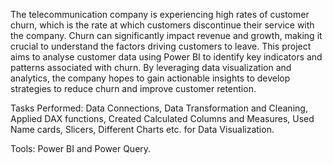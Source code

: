 The telecommunication company is experiencing high rates of customer churn, which is the rate at which customers discontinue their service with the company. Churn can significantly impact revenue and growth, making it crucial to understand the factors driving customers to leave. This project aims to analyse customer data using Power BI to identify key indicators and patterns associated with churn. By leveraging data visualization and analytics, the company hopes to gain actionable insights to develop strategies to reduce churn and improve customer retention.

Tasks Performed: Data Connections, Data Transformation and Cleaning, Applied DAX functions, Created Calculated Columns and Measures, Used Name cards, Slicers, Different Charts etc. for Data Visualization. 

Tools: Power BI and Power Query.
 
